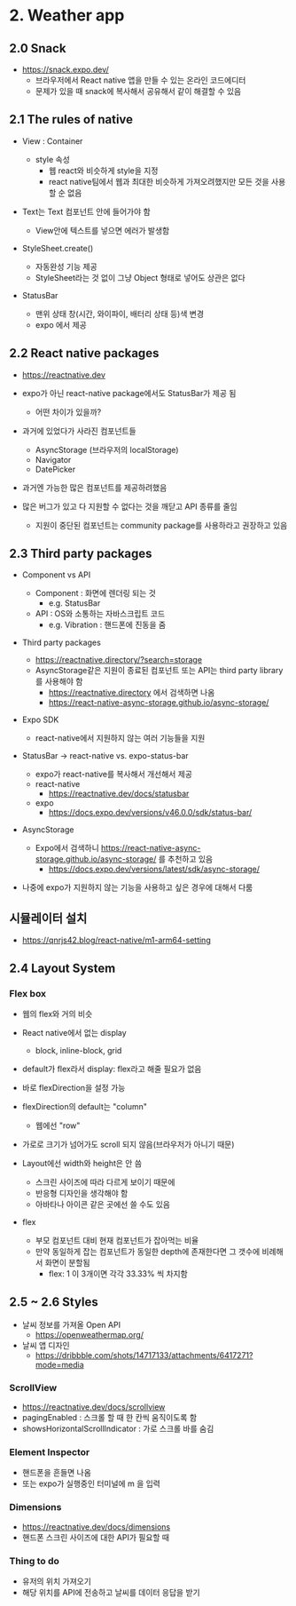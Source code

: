 # 2. Weather app

## 2.0 Snack

- https://snack.expo.dev/
  - 브라우저에서 React native 앱을 만들 수 있는 온라인 코드에디터
  - 문제가 있을 때 snack에 복사해서 공유해서 같이 해결할 수 있음

## 2.1 The rules of native

- View : Container

  - style 속성
    - 웹 react와 비슷하게 style을 지정
    - react native팀에서 웹과 최대한 비슷하게 가져오려했지만 모든 것을 사용할 순 없음

- Text는 Text 컴포넌트 안에 들어가야 함

  - View안에 텍스트를 넣으면 에러가 발생함

- StyleSheet.create()

  - 자동완성 기능 제공
  - StyleSheet라는 것 없이 그냥 Object 형태로 넣어도 상관은 없다

- StatusBar
  - 맨위 상태 창(시간, 와이파이, 배터리 상태 등)색 변경
  - expo 에서 제공

## 2.2 React native packages

- https://reactnative.dev
- expo가 아닌 react-native package에서도 StatusBar가 제공 됨

  - 어떤 차이가 있을까?

- 과거에 있었다가 사라진 컴포넌트들
  - AsyncStorage (브라우저의 localStorage)
  - Navigator
  - DatePicker
- 과거엔 가능한 많은 컴포넌트를 제공하려했음
- 많은 버그가 있고 다 지원할 수 없다는 것을 깨닫고 API 종류를 줄임
  - 지원이 중단된 컴포넌트는 community package를 사용하라고 권장하고 있음

## 2.3 Third party packages

- Component vs API

  - Component : 화면에 렌더링 되는 것
    - e.g. StatusBar
  - API : OS와 소통하는 자바스크립트 코드
    - e.g. Vibration : 핸드폰에 진동을 줌

- Third party packages

  - https://reactnative.directory/?search=storage
  - AsyncStorage같은 지원이 종료된 컴포넌트 또는 API는 third party library를 사용해야 함
    - https://reactnative.directory 에서 검색하면 나옴
    - https://react-native-async-storage.github.io/async-storage/

- Expo SDK

  - react-native에서 지원하지 않는 여러 기능들을 지원

- StatusBar -> react-native vs. expo-status-bar

  - expo가 react-native를 복사해서 개선해서 제공
  - react-native
    - https://reactnative.dev/docs/statusbar
  - expo
    - https://docs.expo.dev/versions/v46.0.0/sdk/status-bar/

- AsyncStorage

  - Expo에서 검색하니 https://react-native-async-storage.github.io/async-storage/ 를 추천하고 있음
    - https://docs.expo.dev/versions/latest/sdk/async-storage/

- 나중에 expo가 지원하지 않는 기능을 사용하고 싶은 경우에 대해서 다룸

## 시뮬레이터 설치

- https://qnrjs42.blog/react-native/m1-arm64-setting

## 2.4 Layout System

### Flex box

- 웹의 flex와 거의 비슷
- React native에서 없는 display
  - block, inline-block, grid
- default가 flex라서 display: flex라고 해줄 필요가 없음
- 바로 flexDirection을 설정 가능
- flexDirection의 default는 "column"
  - 웹에선 "row"
- 가로로 크기가 넘어가도 scroll 되지 않음(브라우저가 아니기 때문)
- Layout에선 width와 height은 안 씀

  - 스크린 사이즈에 따라 다르게 보이기 때문에
  - 반응형 디자인을 생각해야 함
  - 아바타나 아이콘 같은 곳에선 쓸 수도 있음

- flex
  - 부모 컴포넌트 대비 현재 컴포넌트가 잡아먹는 비율
  - 만약 동일하게 잡는 컴포넌트가 동일한 depth에 존재한다면 그 갯수에 비례해서 화면이 분할됨
    - flex: 1 이 3개이면 각각 33.33% 씩 차지함

## 2.5 ~ 2.6 Styles

- 날씨 정보를 가져올 Open API
  - https://openweathermap.org/
- 날씨 앱 디자인
  - https://dribbble.com/shots/14717133/attachments/6417271?mode=media

### ScrollView

- https://reactnative.dev/docs/scrollview
- pagingEnabled : 스크롤 할 때 한 칸씩 움직이도록 함
- showsHorizontalScrollIndicator : 가로 스크롤 바를 숨김

### Element Inspector

- 핸드폰을 흔들면 나옴
- 또는 expo가 실행중인 터미널에 m 을 입력

### Dimensions

- https://reactnative.dev/docs/dimensions
- 핸드폰 스크린 사이즈에 대한 API가 필요할 때

### Thing to do

- 유저의 위치 가져오기
- 해당 위치를 API에 전송하고 날씨를 데이터 응답을 받기
